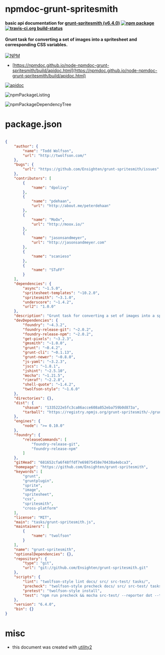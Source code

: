 # npmdoc-grunt-spritesmith

#### basic api documentation for  [grunt-spritesmith (v6.4.0)](https://github.com/Ensighten/grunt-spritesmith)  [![npm package](https://img.shields.io/npm/v/npmdoc-grunt-spritesmith.svg?style=flat-square)](https://www.npmjs.org/package/npmdoc-grunt-spritesmith) [![travis-ci.org build-status](https://api.travis-ci.org/npmdoc/node-npmdoc-grunt-spritesmith.svg)](https://travis-ci.org/npmdoc/node-npmdoc-grunt-spritesmith)

#### Grunt task for converting a set of images into a spritesheet and corresponding CSS variables.

[![NPM](https://nodei.co/npm/grunt-spritesmith.png?downloads=true&downloadRank=true&stars=true)](https://www.npmjs.com/package/grunt-spritesmith)

- [https://npmdoc.github.io/node-npmdoc-grunt-spritesmith/build/apidoc.html](https://npmdoc.github.io/node-npmdoc-grunt-spritesmith/build/apidoc.html)

[![apidoc](https://npmdoc.github.io/node-npmdoc-grunt-spritesmith/build/screenCapture.buildCi.browser.%252Ftmp%252Fbuild%252Fapidoc.html.png)](https://npmdoc.github.io/node-npmdoc-grunt-spritesmith/build/apidoc.html)

![npmPackageListing](https://npmdoc.github.io/node-npmdoc-grunt-spritesmith/build/screenCapture.npmPackageListing.svg)

![npmPackageDependencyTree](https://npmdoc.github.io/node-npmdoc-grunt-spritesmith/build/screenCapture.npmPackageDependencyTree.svg)



# package.json

```json

{
    "author": {
        "name": "Todd Wolfson",
        "url": "http://twolfson.com/"
    },
    "bugs": {
        "url": "https://github.com/Ensighten/grunt-spritesmith/issues"
    },
    "contributors": [
        {
            "name": "dpolivy"
        },
        {
            "name": "pdehaan",
            "url": "http://about.me/peterdehaan"
        },
        {
            "name": "MoOx",
            "url": "http://moox.io/"
        },
        {
            "name": "jasonsandmeyer",
            "url": "http://jasonsandmeyer.com"
        },
        {
            "name": "scanieso"
        },
        {
            "name": "STuFF"
        }
    ],
    "dependencies": {
        "async": "~1.5.0",
        "spritesheet-templates": "~10.2.0",
        "spritesmith": "~3.1.0",
        "underscore": "~1.4.2",
        "url2": "1.0.0"
    },
    "description": "Grunt task for converting a set of images into a spritesheet and corresponding CSS variables.",
    "devDependencies": {
        "foundry": "~4.3.2",
        "foundry-release-git": "~2.0.2",
        "foundry-release-npm": "~2.0.2",
        "get-pixels": "~3.2.3",
        "gmsmith": "~1.0.0",
        "grunt": "~0.4.2",
        "grunt-cli": "~0.1.13",
        "grunt-newer": "~0.8.0",
        "js-yaml": "~3.2.3",
        "jscs": "~1.8.1",
        "jshint": "~2.5.10",
        "mocha": "~1.21.5",
        "rimraf": "~2.2.8",
        "shell-quote": "~1.4.2",
        "twolfson-style": "~1.6.0"
    },
    "directories": {},
    "dist": {
        "shasum": "1335222e5fc3ca86acce608a852eba759b0d873a",
        "tarball": "https://registry.npmjs.org/grunt-spritesmith/-/grunt-spritesmith-6.4.0.tgz"
    },
    "engines": {
        "node": ">= 0.10.0"
    },
    "foundry": {
        "releaseCommands": [
            "foundry-release-git",
            "foundry-release-npm"
        ]
    },
    "gitHead": "681652cfa6f48ffdf7e69875458e70438a4ebca3",
    "homepage": "https://github.com/Ensighten/grunt-spritesmith",
    "keywords": [
        "grunt",
        "gruntplugin",
        "sprite",
        "image",
        "spritesheet",
        "css",
        "spritesmith",
        "cross-platform"
    ],
    "license": "MIT",
    "main": "tasks/grunt-spritesmith.js",
    "maintainers": [
        {
            "name": "twolfson"
        }
    ],
    "name": "grunt-spritesmith",
    "optionalDependencies": {},
    "repository": {
        "type": "git",
        "url": "git://github.com/Ensighten/grunt-spritesmith.git"
    },
    "scripts": {
        "lint": "twolfson-style lint docs/ src/ src-test/ tasks/",
        "precheck": "twolfson-style precheck docs/ src/ src-test/ tasks/",
        "pretest": "twolfson-style install",
        "test": "npm run precheck && mocha src-test/ --reporter dot --timeout 5000 && npm run lint"
    },
    "version": "6.4.0",
    "bin": {}
}
```



# misc
- this document was created with [utility2](https://github.com/kaizhu256/node-utility2)
